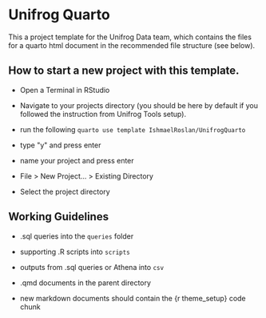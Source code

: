 # Unifrog Quarto

<!-- badges: start -->
<!-- badges: end -->

This a project template for the Unifrog Data team, which contains the files for a quarto html document in the recommended file structure (see below).

## How to start a new project with this template.
- Open a Terminal in RStudio

- Navigate to your projects directory (you should be here by default if you followed the instruction from Unifrog Tools setup).

- run the following `quarto use template IshmaelRoslan/UnifrogQuarto`

- type "y" and press enter

- name your project and press enter

- File \> New Project... \> Existing Directory

- Select the project directory

## Working Guidelines

-   .sql queries into the `queries` folder

-   supporting .R scripts into `scripts`

-   outputs from .sql queries or Athena into `csv`

-   .qmd documents in the parent directory

-   new markdown documents should contain the {r theme_setup} code chunk

